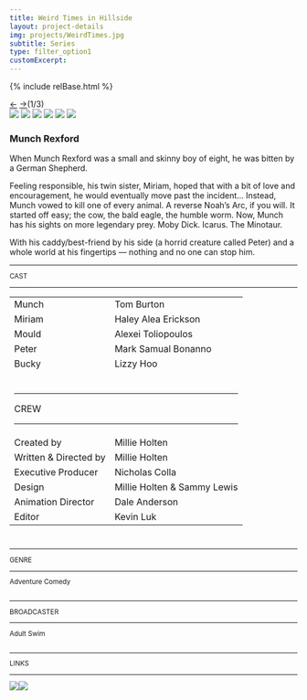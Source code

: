 ```yaml
---
title: Weird Times in Hillside
layout: project-details
img: projects/WeirdTimes.jpg
subtitle: Series
type: filter_option1
customExcerpt: 
---
```

{% include relBase.html %}
 <section id="details">
    <div id="carousel">
      <div id="carousel_controls"><span><a href="#" id="carousel_backward">&larr;</a> <a href="#"
            id="carousel_forward">&rarr;</a></span><span id="pagecount">(1/3)</span></div>
      <div id="carousel_img">
        <img src="{{ relBase }}img/gallery/WeirdTimes_001.jpg" id="img1">
        <img src="{{ relBase }}img/gallery/WeirdTimes_002.jpg" id="img2">
        <img src="{{ relBase }}img/gallery/WeirdTimes_003.jpg" id="img3">
        <img src="{{ relBase }}img/gallery/WeirdTimes_004.jpg" id="img4">
        <img src="{{ relBase }}img/gallery/WeirdTimes_005.jpg" id="img5">
        <img src="{{ relBase }}img/gallery/WeirdTimes_006.jpg" id="img6">
      </div>
    </div>
    <article><span id="main-detail">
      <h1>Munch Rexford</h1>
      <p>When Munch Rexford was a small and skinny boy of eight, he was bitten by a German Shepherd.</p><p>

Feeling responsible, his twin sister, Miriam, hoped that with a bit of love and encouragement, he would eventually move past the incident… Instead, Munch vowed to kill one of every animal. A reverse Noah’s Arc, if you will. It started off easy; the cow, the bald eagle, the humble worm. Now, Munch has his sights on more legendary prey. Moby Dick. Icarus. The Minotaur.</p><p>

With his caddy/best-friend by his side (a horrid creature called Peter) and a whole world at his fingertips — nothing and no one can stop him.</p>
</span>   <sub>
        <hr>CAST
        <hr>
        <table><tr><td>Munch</td><td>Tom Burton</td></tr>
        <tr><td>Miriam</td><td>Haley Alea Erickson</td></tr>
        <tr><td>Mould</td><td>Alexei Toliopoulos</td></tr>
        <tr><td>Peter</td><td>Mark Samual Bonanno</td></tr>
        <tr><td>Bucky</td><td>Lizzy Hoo</td></tr>
        <tr><td colspan="2"><br><hr>CREW
          <hr></td></tr><tr><td>Created by </td><td>Millie Holten</td></tr><tr><td>
        Written & Directed by </td><td>Millie Holten</td></tr><tr><td>
          Executive Producer</td><td>Nicholas Colla</td></tr><tr><td>
          Design</td><td>Millie Holten & Sammy Lewis</td></tr><tr><td>
            Animation Director</td><td>Dale Anderson</td></tr><tr><td>
            Editor</td><td>Kevin Luk</td></tr></table><br>
        <hr>GENRE
        <hr>
        Adventure Comedy<br>
        <br>
        <hr>BROADCASTER
        <hr>
        Adult Swim<br><br><!--
        <hr>WATCH
        <hr>
        <a href="https://ltnt.tv/dbem" target="_blank"><img src="{{ relBase }}img/social/youtube.svg" class="youtube"></a>
        <br><br>-->
        <hr>LINKS
        <hr>
        <a href="https://www.imdb.com/title/tt34748315/" target="_blank"><img src="{{ relBase }}img/social/imdb.svg" class="imdb"></a><a href="https://www.youtube.com/watch?v=eDtyB863J9Q" target="_blank"><img src="{{ relBase }}img/social/youtube.svg" class="youtube"></a>
      </sub>
    </article><!--
    <div id="related">
      <hr>
      Related Project
      <hr>
      <ul>
        <li><a href= "../the-legend-of-burnout-barry/"><img src="{{ relBase }}img/projects/barry.jpg">The Legend of Burnout Barry
          <hr><sub>Television</sub>
          <hr></a>
        </li>
        <li><a href= "../rebooted/"><img src="{{ relBase }}img/projects/rebooted.jpg">Rebooted
          <hr><sub>Short</sub>
          <hr></a>
        </li>
        <li><a href= "../the-wizards-of-aus/"><img src="{{ relBase }}img/projects/wizards.jpg">The Wizards of Aus
          <hr><sub>Series</sub>
          <hr></a>
        </li>
      </ul>
    </div>-->
  </section>

  <div id="gradient"></div>